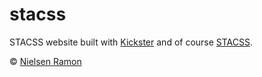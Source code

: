 # stacss

STACSS website built with [Kickster](http://kickster.nielsenramon.com) and of course [STACSS](http://stacss.nielsenramon.com).

&copy; [Nielsen Ramon](http://nielsenramon.com)
